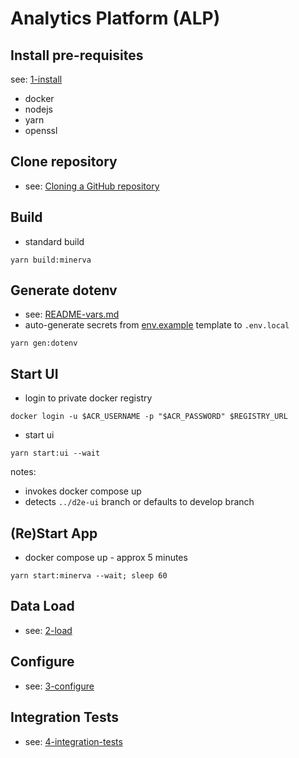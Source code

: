 # Analytics Platform (ALP)

## Install pre-requisites
see: [1-install](docs/1-setup)
- docker
- nodejs
- yarn
- openssl

## Clone repository
- see: [Cloning a GitHub repository](https://docs.github.com/en/repositories/creating-and-managing-repositories/cloning-a-repository)

## Build
- standard build
```
yarn build:minerva
```

## Generate dotenv
- see: [README-vars.md](docs/README-vars.md)
- auto-generate secrets from [env.example](env.example) template to `.env.local`
```
yarn gen:dotenv
```

## Start UI
- login to private docker registry
```
docker login -u $ACR_USERNAME -p "$ACR_PASSWORD" $REGISTRY_URL
```
- start ui
```
yarn start:ui --wait
```
notes:
- invokes docker compose up
- detects `../d2e-ui` branch or defaults to develop branch

## (Re)Start App
- docker compose up - approx 5 minutes
```
yarn start:minerva --wait; sleep 60
```

## Data Load
- see: [2-load](docs/2-load)

## Configure
- see: [3-configure](docs/3-configure)

## Integration Tests
- see: [4-integration-tests](docs/4-integration-tests.md)
